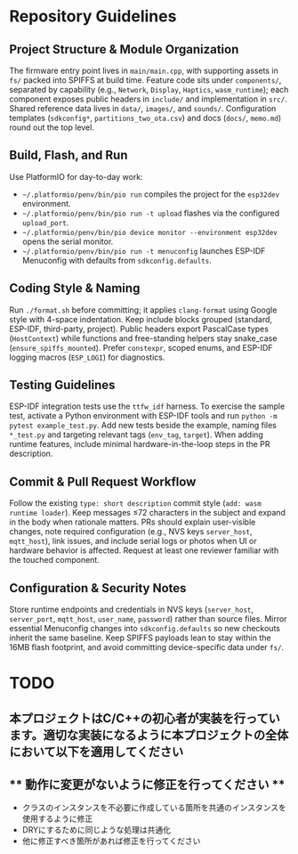 # Repository Guidelines

## Project Structure & Module Organization
The firmware entry point lives in `main/main.cpp`, with supporting assets in `fs/` packed into SPIFFS at build time. Feature code sits under `components/`, separated by capability (e.g., `Network`, `Display`, `Haptics`, `wasm_runtime`); each component exposes public headers in `include/` and implementation in `src/`. Shared reference data lives in `data/`, `images/`, and `sounds/`. Configuration templates (`sdkconfig*`, `partitions_two_ota.csv`) and docs (`docs/`, `memo.md`) round out the top level.

## Build, Flash, and Run
Use PlatformIO for day-to-day work:
- `~/.platformio/penv/bin/pio run` compiles the project for the `esp32dev` environment.
- `~/.platformio/penv/bin/pio run -t upload` flashes via the configured `upload_port`.
- `~/.platformio/penv/bin/pio device monitor --environment esp32dev` opens the serial monitor.
- `~/.platformio/penv/bin/pio run -t menuconfig` launches ESP-IDF Menuconfig with defaults from `sdkconfig.defaults`.

## Coding Style & Naming
Run `./format.sh` before committing; it applies `clang-format` using Google style with 4-space indentation. Keep include blocks grouped (standard, ESP-IDF, third-party, project). Public headers export PascalCase types (`HostContext`) while functions and free-standing helpers stay snake_case (`ensure_spiffs_mounted`). Prefer `constexpr`, scoped enums, and ESP-IDF logging macros (`ESP_LOGI`) for diagnostics.

## Testing Guidelines
ESP-IDF integration tests use the `ttfw_idf` harness. To exercise the sample test, activate a Python environment with ESP-IDF tools and run `python -m pytest example_test.py`. Add new tests beside the example, naming files `*_test.py` and targeting relevant tags (`env_tag`, `target`). When adding runtime features, include minimal hardware-in-the-loop steps in the PR description.

## Commit & Pull Request Workflow
Follow the existing `type: short description` commit style (`add: wasm runtime loader`). Keep messages ≤72 characters in the subject and expand in the body when rationale matters. PRs should explain user-visible changes, note required configuration (e.g., NVS keys `server_host`, `mqtt_host`), link issues, and include serial logs or photos when UI or hardware behavior is affected. Request at least one reviewer familiar with the touched component.

## Configuration & Security Notes
Store runtime endpoints and credentials in NVS keys (`server_host`, `server_port`, `mqtt_host`, `user_name`, `password`) rather than source files. Mirror essential Menuconfig changes into `sdkconfig.defaults` so new checkouts inherit the same baseline. Keep SPIFFS payloads lean to stay within the 16MB flash footprint, and avoid committing device-specific data under `fs/`.

# TODO

## 本プロジェクトはC/C++の初心者が実装を行っています。適切な実装になるように本プロジェクトの全体において以下を適用してください

## ** 動作に変更がないように修正を行ってください **

- クラスのインスタンスを不必要に作成している箇所を共通のインスタンスを使用するように修正
- DRYにするために同じような処理は共通化
- 他に修正すべき箇所があれば修正を行ってください 
